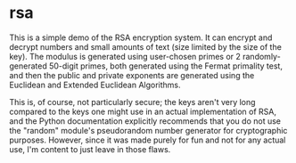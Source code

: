 # rsa
This is a simple demo of the RSA encryption system. It can encrypt and decrypt numbers and small amounts of text (size limited by the size of the key). The modulus is generated using user-chosen primes or 2 randomly-generated 50-digit primes, both generated using the Fermat primality test, and then the public and private exponents are generated using the Euclidean and Extended Euclidean Algorithms. 


This is, of course, not particularly secure; the keys aren't very long compared to the keys one might use in an actual implementation of RSA, and the Python documentation explicitly recommends that you do not use the "random" module's pseudorandom number generator for cryptographic purposes. However, since it was made purely for fun and not for any actual use, I'm content to just leave in those flaws.
